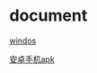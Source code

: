 # document



[windos](https://github.com/2dust/v2rayN/releases)

[安卓手机apk](https://github.com/2dust/v2rayNG/releases)